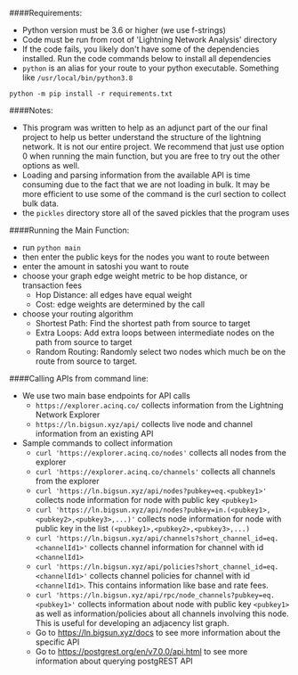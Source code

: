 ####Requirements:
- Python version must be 3.6 or higher (we use f-strings)
- Code must be run from root of 'Lightning Network Analysis' directory
- If the code fails, you likely don't have some of the dependencies installed. Run the code commands 
below to install all dependencies
- `python` is an alias for your route to your python executable. Something like `/usr/local/bin/python3.8` 


```
python -m pip install -r requirements.txt
```

####Notes:
- This program was written to help as an adjunct part of the our final project to help us better understand the
structure of the lightning network. It is not our entire project. We recommend that just use option 0 when running 
the main function, but you are free to try out the other options as well.
- Loading and parsing information from the available API is time consuming due to the fact that we are not loading in 
bulk. It may be more efficient to use some of the command is the curl section to collect bulk data. 
- the `pickles` directory store all of the saved pickles that the program uses

####Running the Main Function:
- run `python main`
- then enter the public keys for the nodes you want to route between
- enter the amount in satoshi you want to route
- choose your graph edge weight metric to be hop distance, or transaction fees
  - Hop Distance: all edges have equal weight
  - Cost: edge weights are determined by the call
- choose your routing algorithm
  - Shortest Path: Find the shortest path from source to target
  - Extra Loops: Add extra loops between intermediate nodes on the path from source to target
  - Random Routing: Randomly select two nodes which much be on the route from source to target.

####Calling APIs from command line:
- We use two main base endpoints for API calls
  - `https://explorer.acinq.co/` collects information from the Lightning Network Explorer
  - `https://ln.bigsun.xyz/api/` collects live node and channel information from an existing API
- Sample commands to collect information
  - `curl 'https://explorer.acinq.co/nodes'` collects all nodes from the explorer
  - `curl 'https://explorer.acinq.co/channels'` collects all channels from the explorer
  - `curl 'https://ln.bigsun.xyz/api/nodes?pubkey=eq.<pubkey1>'` collects node information for node with public key `<pubkey1>`
  - `curl 'https://ln.bigsun.xyz/api/nodes?pubkey=in.(<pubkey1>,<pubkey2>,<pubkey3>,...)'` collects node information for node with public key in the list `(<pubkey1>,<pubkey2>,<pubkey3>,...)`
  - `curl 'https://ln.bigsun.xyz/api/channels?short_channel_id=eq.<channelId1>'` collects channel information for channel with id `<channelId1>`
  - `curl 'https://ln.bigsun.xyz/api/policies?short_channel_id=eq.<channelId1>'` collects channel policies for channel with id `<channelId1>`. This contains information like base and rate fees.
  - `curl 'https://ln.bigsun.xyz/api/rpc/node_channels?pubkey=eq.<pubkey1>'` collects information about node with public key `<pubkey1>` as well as information/policies about all channels involving this node. This is useful for developing an adjacency list graph. 
  - Go to https://ln.bigsun.xyz/docs to see more information about the specific API
  - Go to https://postgrest.org/en/v7.0.0/api.html to see more information about querying postgREST API
